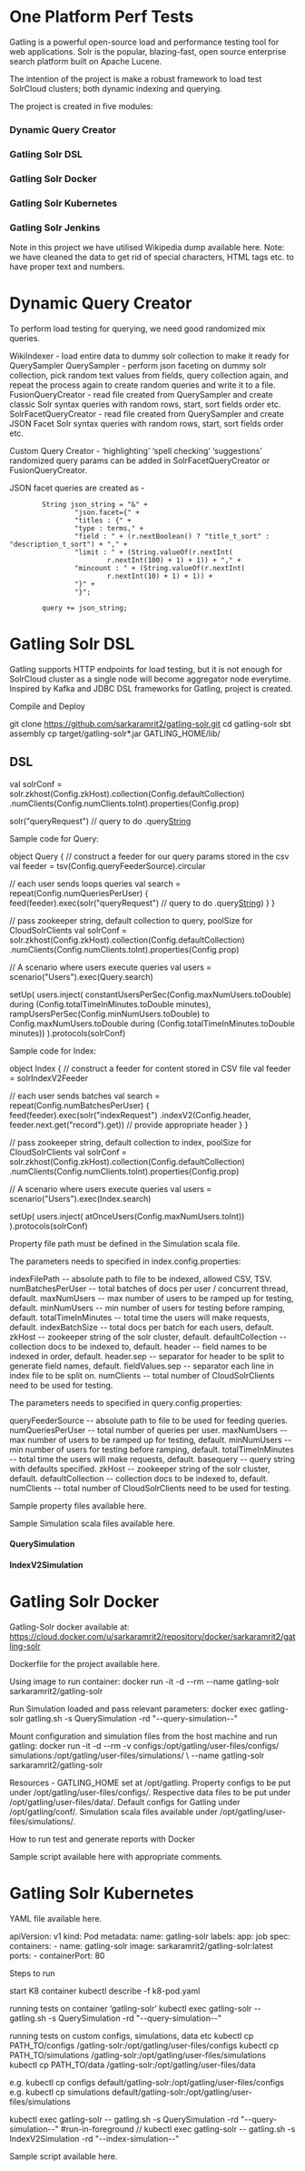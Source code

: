 # One Platform Perf Tests

Gatling is a powerful open-source load and performance testing tool for web applications. 
Solr is the popular, blazing-fast, open source enterprise search platform built on Apache Lucene.

The intention of the project is make a robust framework to load test SolrCloud clusters; both dynamic indexing and querying.

The project is created in five modules:
### Dynamic Query Creator
### Gatling Solr DSL
### Gatling Solr Docker
### Gatling Solr Kubernetes
### Gatling Solr Jenkins

Note in this project we have utilised Wikipedia dump available here. Note: we have cleaned the data to get rid of special characters, HTML tags etc. to have proper text and numbers.

# Dynamic Query Creator

To perform load testing for querying, we need good randomized mix queries.

WikiIndexer - load entire data to dummy solr collection to make it ready for QuerySampler
QuerySampler - perform json faceting on dummy solr collection, pick random text values from fields, query collection again, and repeat the process again to create random queries and write it to a file.
FusionQueryCreator - read file created from QuerySampler and create classic Solr syntax queries with random rows, start, sort fields order etc.
SolrFacetQueryCreator -  read file created from QuerySampler and create JSON Facet Solr syntax queries with random rows, start, sort fields order etc.

Custom Query Creator - ‘highlighting’ ‘spell checking’ ‘suggestions’ randomized query params can be added in  SolrFacetQueryCreator or FusionQueryCreator.

JSON facet queries are created as -

            String json_string = "&" +
                    "json.facet={" +
                    "titles : {" +
                    "type : terms," +
                    "field : " + (r.nextBoolean() ? "title_t_sort" : "description_t_sort") + "," +
                    "limit : " + (String.valueOf(r.nextInt(
                            r.nextInt(100) + 1) + 1)) + "," +
                    "mincount : " + (String.valueOf(r.nextInt(
                            r.nextInt(10) + 1) + 1)) +
                    "}" +
                    "}";

            query += json_string;

# Gatling Solr DSL

Gatling supports HTTP endpoints for load testing, but it is not enough for SolrCloud cluster as a single node will become aggregator node everytime. Inspired by Kafka and JDBC DSL frameworks for Gatling, project is created.

Compile and Deploy

git clone https://github.com/sarkaramrit2/gatling-solr.git
cd gatling-solr
sbt assembly
cp target/gatling-solr*.jar GATLING_HOME/lib/

## DSL

val solrConf = solr.zkhost(Config.zkHost).collection(Config.defaultCollection)
 .numClients(Config.numClients.toInt).properties(Config.prop)

solr("queryRequest")
     // query to do
     .query[String](Config.basequery)

Sample code for Query:

object Query {
 // construct a feeder for our query params stored in the csv
 val feeder = tsv(Config.queryFeederSource).circular

 // each user sends loops queries
 val search = repeat(Config.numQueriesPerUser) {
   feed(feeder).exec(solr("queryRequest")
     // query to do
     .query[String](Config.basequery))
 }
}

// pass zookeeper string, default collection to query, poolSize for CloudSolrClients
val solrConf = solr.zkhost(Config.zkHost).collection(Config.defaultCollection)
 .numClients(Config.numClients.toInt).properties(Config.prop)

// A scenario where users execute queries
val users = scenario("Users").exec(Query.search)

setUp(
 users.inject(
   constantUsersPerSec(Config.maxNumUsers.toDouble) during (Config.totalTimeInMinutes.toDouble minutes),
   rampUsersPerSec(Config.minNumUsers.toDouble) to Config.maxNumUsers.toDouble during
     (Config.totalTimeInMinutes.toDouble minutes))
).protocols(solrConf)

Sample code for Index:

object Index {
 // construct a feeder for content stored in CSV file
 val feeder = solrIndexV2Feeder

 // each user sends batches
 val search = repeat(Config.numBatchesPerUser) {
   feed(feeder).exec(solr("indexRequest")
     .indexV2(Config.header, feeder.next.get("record").get)) // provide appropriate header
 }
}

// pass zookeeper string, default collection to index, poolSize for CloudSolrClients
val solrConf = solr.zkhost(Config.zkHost).collection(Config.defaultCollection)
 .numClients(Config.numClients.toInt).properties(Config.prop)

// A scenario where users execute queries
val users = scenario("Users").exec(Index.search)

setUp(
 users.inject(
   atOnceUsers(Config.maxNumUsers.toInt))
).protocols(solrConf)


Property file path must be defined in the Simulation scala file.

The parameters needs to specified in index.config.properties:

indexFilePath -- absolute path to file to be indexed, allowed CSV, TSV.
numBatchesPerUser -- total batches of docs per user / concurrent thread, default.
maxNumUsers -- max number of users to be ramped up for testing, default.
minNumUsers -- min number of users for testing before ramping, default.
totalTimeInMinutes -- total time the users will make requests, default.
indexBatchSize -- total docs per batch for each users, default.
zkHost -- zookeeper string of the solr cluster, default.
defaultCollection -- collection docs to be indexed to, default.
header -- field names to be indexed in order, default.
header.sep -- separator for header to be split to generate field names, default.
fieldValues.sep -- separator each line in index file to be split on.
numClients -- total number of CloudSolrClients need to be used for testing.

The parameters needs to specified in query.config.properties:

queryFeederSource -- absolute path to file to be used for feeding queries.
numQueriesPerUser -- total number of queries per user.
maxNumUsers -- max number of users to be ramped up for testing, default.
minNumUsers -- min number of users for testing before ramping, default.
totalTimeInMinutes -- total time the users will make requests, default.
basequery -- query string with defaults specified.
zkHost -- zookeeper string of the solr cluster, default.
defaultCollection -- collection docs to be indexed to, default.
numClients -- total number of CloudSolrClients need to be used for testing.

Sample property files available here.

Sample Simulation scala files available here.

#### QuerySimulation 
#### IndexV2Simulation 

# Gatling Solr Docker

Gatling-Solr docker available at: https://cloud.docker.com/u/sarkaramrit2/repository/docker/sarkaramrit2/gatling-solr

Dockerfile for the project available here.

Using image to run container:
docker run -it -d --rm --name gatling-solr sarkaramrit2/gatling-solr
 
Run Simulation loaded and pass relevant parameters:
docker exec gatling-solr gatling.sh -s QuerySimulation -rd "--query-simulation--"
 
Mount configuration and simulation files from the host machine and run gatling:
docker run -it -d --rm -v configs:/opt/gatling/user-files/configs/ simulations:/opt/gatling/user-files/simulations/ \ --name gatling-solr sarkaramrit2/gatling-solr
 
Resources - 
GATLING_HOME set at /opt/gatling.
Property configs to be put under /opt/gatling/user-files/configs/.
Respective data files to be put under /opt/gatling/user-files/data/.
Default configs for Gatling under /opt/gatling/conf/.
Simulation scala files available under /opt/gatling/user-files/simulations/.
 
How to run test and generate reports with Docker

Sample script available here with appropriate comments.

# Gatling Solr Kubernetes

YAML file available here.

 apiVersion: v1
 kind: Pod
 metadata:
   name: gatling-solr
   labels:
     app: job
 spec:
   containers:
     - name: gatling-solr
       image: sarkaramrit2/gatling-solr:latest
       ports:
         - containerPort: 80

Steps to run

start K8 container
kubectl describe -f k8-pod.yaml 

running tests on container ‘gatling-solr’
kubectl exec gatling-solr -- gatling.sh -s QuerySimulation -rd "--query-simulation--"

running tests on custom configs, simulations, data etc
kubectl cp  PATH_TO/configs <some-namespace>/gatling-solr:/opt/gatling/user-files/configs
kubectl cp  PATH_TO/simulations <some-namespace>/gatling-solr:/opt/gatling/user-files/simulations
kubectl cp  PATH_TO/data <some-namespace>/gatling-solr:/opt/gatling/user-files/data

e.g. kubectl cp configs default/gatling-solr:/opt/gatling/user-files/configs
e.g. kubectl cp simulations default/gatling-solr:/opt/gatling/user-files/simulations

kubectl exec gatling-solr -- gatling.sh -s QuerySimulation -rd "--query-simulation--" #run-in-foreground
// kubectl exec gatling-solr -- gatling.sh -s IndexV2Simulation -rd "--index-simulation--"

Sample script available here.
